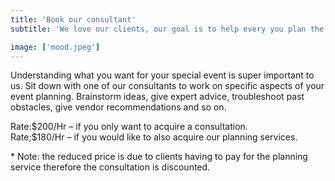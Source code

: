 ```yaml
---
title: 'Book our consultant'
subtitle: 'We love our clients, our goal is to help every you plan the perfect event! Our consultations helps you get every little detail right.'

image: ['mood.jpeg']
---
```


<article>
    <p> Understanding what you want for your special event is super important to us. Sit down with one of our consultants to work on specific aspects of your event planning. Brainstorm ideas, give expert advice, troubleshoot past obstacles, give vendor recommendations and so on.</p>
    <p>
    Rate:$200/Hr – if you only want to acquire a consultation. <br>
    Rate;$180/Hr – if you would like to also acquire our planning services.
    </p>
    <p>
    * Note: the reduced price is due to clients having to pay for the planning service therefore the consultation is discounted.
    </p>
 </article>
